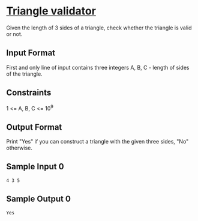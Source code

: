 # [Triangle validator](https://www.hackerrank.com/contests/smart-interviews-basic/challenges/si-basic-triangle-validator/problem)

Given the length of 3 sides of a triangle, check whether the triangle is valid or not.

## Input Format

First and only line of input contains three integers A, B, C - length of sides of the triangle.

## Constraints

1 <= A, B, C <= 10<sup>9</sup>

## Output Format

Print "Yes" if you can construct a triangle with the given three sides, "No" otherwise.

## Sample Input 0
```
4 3 5
```
## Sample Output 0
```
Yes
```